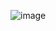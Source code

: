 

![image](https://github.com/mohsinarf/Notes/assets/69187532/9ca86593-5bf3-4c43-8a09-05393ae67790)
